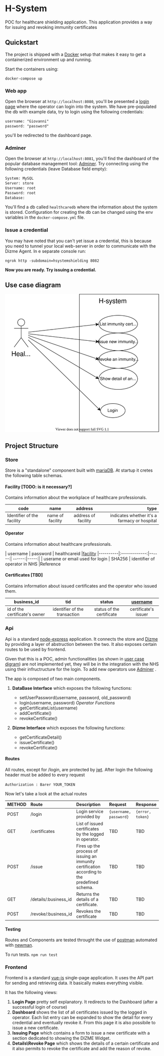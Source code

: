 # H-System
POC for healthcare shielding application.
This application provides a way for issuing and revoking immunity certificates


## Quickstart

The project is shipped with a [Docker](https://docker.com) setup that makes it easy to get a containerized  environment up and running.

Start the containers using:
```
docker-compose up
```

### Web app
Open the browser at `http://localhost:8080`, you'll be presented a [login page](#Frontend) where the operator can login into the system.
We have pre-populated the db with example data,
try to login using the following credentials:
```
username: "Giovanni"
password: "password"
```
you'll be redirected to the dashboard page.

### Adminer
Open the browser at `http://localhost:8081`, you'll find the dashboard of the popular database management tool: [Adminer](https://www.adminer.org/).
Try connecting using the following credentials (leave Database field empty):
```
System: MySQL
Server: store
Username: root
Password: root
Database:
```
You'll find a db called `healthcaredb` where the information about the system is stored.
Configuration for creating the db can be changed using the env variables in the `docker-compose.yml` file.

### Issue a credential
You may have noted that you can't yet issue a credential,
this is because you need to tunnel your local web-server in order to communicate with the Dizme Agent.
In e separate console run:
```
ngrok http -subdomain=hsystemshielding 8082
```
**Now you are ready. Try issuing a credential.**

## Use case diagram
![Use case diagram](../docs/uml/h-system-usecase.svg)


## Project Structure

### Store

Store is a "standalone" component built with [mariaDB](https://mariadb.org/).
At startup it cretes the following table schemas.

#### Facility [TODO: is it necessary?]

Contains information about the workplace of healthcare professionals.

|code | name | address | type|
|----|:------:|:-------------:|------:|
|Identifier of the facility |name of facility | address of facility | indicates whether it's a farmacy or hospital|


#### Operator

Contains information about healthcare professionals.


| username   |      password      |  healthcareid |[facility](#facility)
|----------|:-------------:|------:| ------:|-----:|
| userame or email used for login |  SHA256 | identifier of operator in NHS |Reference


#### Certificates [TBD]

Contains information about issued certificates and the operator who issued them.

| business_id   | tid|status |    [username](#operator)
|----------|:-------------:|:-----:|:----:|
| id of the certificate's owner | identifier of the transaction|status of the certificate| certificate's issuer


### Api

Api is a standard [node-express](https://expressjs.com/) application. It connects the store and [Dizme](https://dizme.io/) by providing a layer of abstruction between the two. It also exposes certain routes to be used by frontend.

Given that this is a POC, admin functionalities (as shown in [user case digram](#use-case-diagram)) are not implemented yet, they will be in the integration with the NHS using their infructructure for the login.
To add new operators use [Adminer](#adminer) .

The app is composed of two main components.
1. **DataBase Interface** which exposes the following functions:
    - setUserPassword(username, password, old_password)
    - login(username, password)
    *Operator Functions*
    - getCertificateList(username)
    - addCertificate()
    - revokeCertificate()


2. **Dizme Interface** which exposes the following functions:
    - getCertificateDetail()
    - issueCertificate()
    - revokeCertificate()


#### Routes
All routes, except for /login, are protected by [jwt](https://jwt.io/).
After login the following header must be added to every request

```Authorization : Barer YOUR_TOKEN```


Now let's take a look at the actual routes


| METHOD   |   Route |  Description | Request   |     Response
|:----------|:-----------|:-------|:----------|:---------
| POST | /login | Login service provided by | ```{username, password}``` | ```{error, token}```
| GET | /certificates | List of issued certificates by the logged in operator. | TBD | TBD
| POST | /issue | Fires up the process of issuing an immunity certification according to the predefined schema. | TBD | TBD
| GET | /details/:business_id | Returns the details of a certificate. | TBD | TBD
| POST | /revoke/:business_id | Revokes the certificate | TBD | TBD

#### Testing
Routes and Components are tested throught the use of [postman](https://www.postman.com/) automated with [newman](https://www.npmjs.com/package/newman).

To run tests.
```npm run test```

### Frontend

Frontend is a standard [vue-js](https://vuejs.org/) single-page application. It uses the API part for sending and retrieving data. It basically makes everything visible.

It has the following views:
1. **Login Page** pretty self explanatory. It redirects to the Dashboard (after a successful login of course)
2. **Dashboard** shows the list of all certificates issued by the logged in operator. Each list entry can be expanded to show the detail for every credential and eventually revoke it. From this page it is also possibile to issue a new certificate.
3. **Issuing Page** which contains a form to issue a new certificate with a section dedicated to showing the DIZME Widget.
4. **Details\Revoke Page** which shows the details of a certain certificate and it also permits to revoke the certificate and add the reason of revoke.